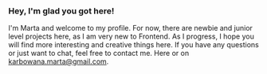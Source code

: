 ### Hey, I'm glad you got here!

I'm Marta and welcome to my profile. For now, there are newbie and junior level projects here, as I am very new to Frontend. As I progress, I hope you will find more interesting and creative things here. If you have any questions or just want to chat, feel free to contact me. Here or on karbowana.marta@gmail.com.



<!--
**karbowskam/karbowskam** is a ✨ _special_ ✨ repository because its `README.md` (this file) appears on your GitHub profile.

Here are some ideas to get you started:

- 🔭 I’m currently working on ...
- 🌱 I’m currently learning ...
- 👯 I’m looking to collaborate on ...
- 🤔 I’m looking for help with ...
- 💬 Ask me about ...
- 📫 How to reach me: ...
- 😄 Pronouns: ...
- ⚡ Fun fact: ...
-->
